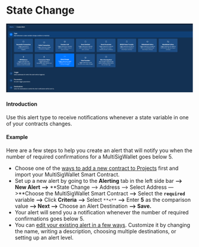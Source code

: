 # State Change

![](<../../.gitbook/assets/Creating an Alert - State Change 1.png>)

#### Introduction

Use this alert type to receive notifications whenever a state variable in one of your contracts changes.

#### Example

Here are a few steps to help you create an alert that will notify you when the number of required confirmations for a MultiSigWallet goes below 5.

* Choose one of the [ways to add a new contract to Projects](https://docs.tenderly.co/monitoring/smart-contracts) first and import your MultiSigWallet Smart Contract.
* Set up a new alert by going to the **Alerting** tab in the left side bar **—>** **New Alert** **—>** **State Change —> Address —> Select Address —>**Choose the MultiSigWallet Smart Contract **—>** Select the **`required`** variable **—>** Click **Criteria** **—>** Select `**<**` **—>** Enter **5** as the comparison value **—> Next —>** Choose an Alert Destination **—> Save.**
* Your alert will send you a notification whenever the number of required confirmations goes below 5.
* You can [edit your existing alert in a few ways](https://docs.tenderly.co/alerts/creating-an-alert/editing-an-alert). Customize it by changing the name, writing a description, choosing multiple destinations, or setting up an alert level.&#x20;
